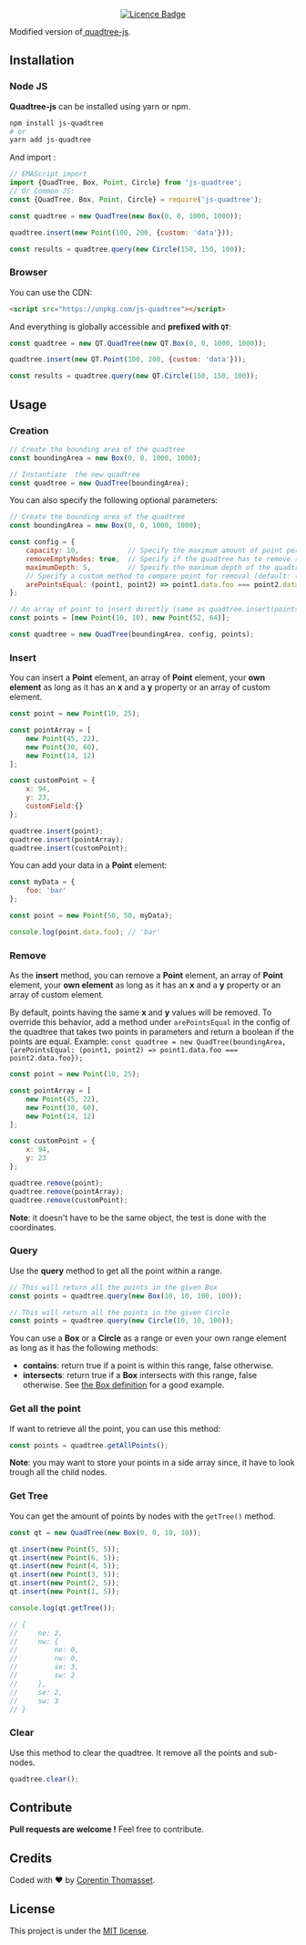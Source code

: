 

<p align="center">
    <a href='LICENCE'><img src="https://img.shields.io/github/license/CorentinTh/quadtree-js.svg" alt="Licence Badge" /></a>
</p>



Modified version of<a href="https://github.com/CorentinTh/quadtree-js" target="_blank"> quadtree-js</a>. 

## Installation
### Node JS
**Quadtree-js** can be installed using yarn or npm.

```bash
npm install js-quadtree
# or
yarn add js-quadtree
```

And import :

```javascript
// EMAScript import
import {QuadTree, Box, Point, Circle} from 'js-quadtree';
// Or Common JS:
const {QuadTree, Box, Point, Circle} = require('js-quadtree');

const quadtree = new QuadTree(new Box(0, 0, 1000, 1000));

quadtree.insert(new Point(100, 200, {custom: 'data'}));

const results = quadtree.query(new Circle(150, 150, 100));
```
### Browser

You can use the CDN:
```html
<script src="https://unpkg.com/js-quadtree"></script>
```
And everything is globally accessible and **prefixed with `QT`**:
```javascript
const quadtree = new QT.QuadTree(new QT.Box(0, 0, 1000, 1000));

quadtree.insert(new QT.Point(100, 200, {custom: 'data'}));

const results = quadtree.query(new QT.Circle(150, 150, 100));
```
 
## Usage
### Creation
```javascript
// Create the bounding area of the quadtree
const boundingArea = new Box(0, 0, 1000, 1000);

// Instantiate  the new quadtree
const quadtree = new QuadTree(boundingArea);
```

You can also specify the following optional parameters:
```javascript
// Create the bounding area of the quadtree
const boundingArea = new Box(0, 0, 1000, 1000);

const config = {
    capacity: 10,            // Specify the maximum amount of point per node (default: 4)
    removeEmptyNodes: true,  // Specify if the quadtree has to remove subnodes if they are empty (default: false).
    maximumDepth: 5,         // Specify the maximum depth of the quadtree. -1 for no limit (default: -1).
    // Specify a custom method to compare point for removal (default: (point1, point2) => point1.x === point2.x && point1.y === point2.y).
    arePointsEqual: (point1, point2) => point1.data.foo === point2.data.foo      
};

// An array of point to insert directly (same as quadtree.insert(points) )
const points = [new Point(10, 10), new Point(52, 64)];

const quadtree = new QuadTree(boundingArea, config, points);
```

### Insert

You can insert a **Point** element, an array of **Point** element, your **own element** as long as it has an **x** and a **y** property or an array of custom element.

```javascript
const point = new Point(10, 25);

const pointArray = [
    new Point(45, 22),
    new Point(30, 60),
    new Point(14, 12)
];

const customPoint = {
    x: 94,
    y: 23,
    customField:{}
};

quadtree.insert(point);
quadtree.insert(pointArray);
quadtree.insert(customPoint);
```

You can add your data in a **Point** element:
```javascript
const myData = {
    foo: 'bar'
};

const point = new Point(50, 50, myData);

console.log(point.data.foo); // 'bar'
```

### Remove

As the **insert** method, you can remove a **Point** element, an array of **Point** element, your **own element** as long as it has an **x** and a **y** property or an array of custom element.

By default, points having the same **x** and **y** values will be removed. To override this behavior, add a method under `arePointsEqual` in the config of the quadtree that takes two points in parameters and return a boolean if the points are equal.
Example: `const quadtree = new QuadTree(boundingArea, {arePointsEqual: (point1, point2) => point1.data.foo === point2.data.foo});` 

```javascript
const point = new Point(10, 25);

const pointArray = [
    new Point(45, 22),
    new Point(30, 60),
    new Point(14, 12)
];

const customPoint = {
    x: 94,
    y: 23
};

quadtree.remove(point);
quadtree.remove(pointArray);
quadtree.remove(customPoint);
```

**Note**: it doesn't have to be the same object, the test is done with the coordinates.

### Query

Use the **query** method to get all the point within a range.


```javascript
// This will return all the points in the given Box
const points = quadtree.query(new Box(10, 10, 100, 100));
```

```javascript
// This will return all the points in the given Circle
const points = quadtree.query(new Circle(10, 10, 100));
```

You can use a **Box** or a **Circle** as a range or even your own range element as long as it has the following methods:
* **contains**: return true if a point is within this range, false otherwise.
* **intersects**: return true if a **Box** intersects with this range, false otherwise.
See [the Box definition](src/Box.js) for a good example.

### Get all the point

If want to retrieve all the point, you can use this method:

```javascript
const points = quadtree.getAllPoints();
```

**Note**: you may want to store your points in a side array since, it have to look trough all the child nodes.

### Get Tree

You can get the amount of points by nodes with the `getTree()` method.

```javascript
const qt = new QuadTree(new Box(0, 0, 10, 10));

qt.insert(new Point(5, 5));
qt.insert(new Point(6, 5));
qt.insert(new Point(4, 5));
qt.insert(new Point(3, 5));
qt.insert(new Point(2, 5));
qt.insert(new Point(1, 5));

console.log(qt.getTree());

// {
//     ne: 2, 
//     nw: {
//         ne: 0, 
//         nw: 0, 
//         se: 3, 
//         sw: 2
//     }, 
//     se: 2,
//     sw: 3
// }
```

### Clear

Use this method to clear the quadtree. It remove all the points and sub-nodes.

```javascript
quadtree.clear();
```

## Contribute
**Pull requests are welcome !** Feel free to contribute.

## Credits
Coded with ❤️ by [Corentin Thomasset](//corentin-thomasset.fr).

## License

This project is under the [MIT license](LICENSE).

